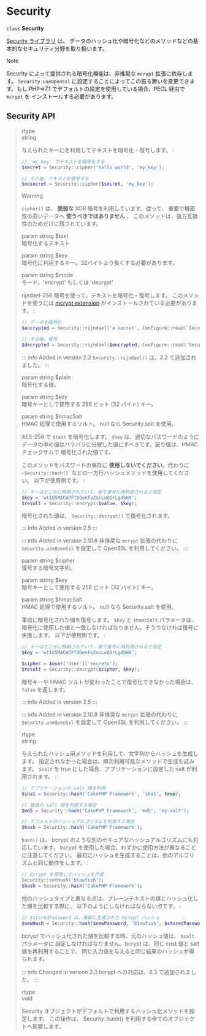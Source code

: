 # Security

`class` **Security**

[Security ライブラリ](https://api.cakephp.org/2.x/class-Security.html) は、
データのハッシュ化や暗号化などのメソッドなどの基本的なセキュリティ分野を取り扱います。

> [!NOTE]
> Security によって提供される暗号化機能は、非推奨な `mcrypt` 拡張に依存します。
> `Security.useOpenSsl` に設定することによってこの振る舞いを変更できます。もし
> PHP=\>7.1 でデフォルトの設定を使用している場合、PECL 経由で `mcrypt` を
> インストールする必要があります。

## Security API

> rtype  
> string
>
> 与えられたキーにを利用してテキストを暗号化・復号します。 :
>
> ``` php
> // 'my_key' でテキストを暗号化する
> $secret = Security::cipher('hello world', 'my_key');
>
> // その後、テキストを復号する
> $nosecret = Security::cipher($secret, 'my_key');
> ```
>
> > [!WARNING]
> > `cipher()` は、 **脆弱な** XOR 暗号を利用しています。従って、
> > 重要で機密性の高いデータへ **使うべきではありません** 。
> > このメソッドは、後方互換性のためだけに残されています。
>
> param string \$text  
> 暗号化するテキスト
>
> param string \$key  
> 暗号化に利用するキー。32バイトより長くする必要があります。
>
> param string \$mode  
> モード。'encrypt' もしくは 'decrypt'
>
> rijndael-256 暗号を使って、テキストを暗号化・復号します。
> このメソッドを使うには [mcrypt extension](https://www.php.net/mcrypt)
> がインストールされている必要があります。 :
>
> ``` php
> // データを暗号化
> $encrypted = Security::rijndael('a secret', Configure::read('Security.key'), 'encrypt');
>
> // その後、復号
> $decrypted = Security::rijndael($encrypted, Configure::read('Security.key'), 'decrypt');
> ```
>
> ::: info Added in version 2.2
> `Security::rijndael()` は、2.2 で追加されました。
> :::
>
> param string \$plain  
> 暗号化する値。
>
> param string \$key  
> 暗号キーとして使用する 256 ビット (32 バイト) キー。
>
> param string \$hmacSalt  
> HMAC 処理で使用するソルト。 null なら Security.salt を使用。
>
> AES-256 で `$text` を暗号化します。 `$key` は、適切なパスワードのように
> データの中の値はバラバラに分散した値にすべきです。戻り値は、HMAC チェックサムで
> 暗号化された値です。
>
> このメソッドをパスワードの保存に **使用しないでください**。代わりに
> `~Security::hash()`\` などの一方行ハッシュメソッドを使用してください。
> 以下が使用例です。 :
>
> ``` php
> // キーはどこかに格納されていて、後で復号に再利用されると仮定
> $key = 'wt1U5MACWJFTXGenFoZoiLwQGrLgdbHA';
> $result = Security::encrypt($value, $key);
> ```
>
> 暗号化された値は、 `Security::decrypt()` で復号化されます。
>
> ::: info Added in version 2.5
> :::
>
> ::: info Added in version 2.10.8
> 非推奨な `mcrypt` 拡張の代わりに `Security.useOpenSsl` を設定して OpenSSL を利用してください。
> :::
>
> param string \$cipher  
> 復号する暗号文字列。
>
> param string \$key  
> 暗号キーとして使用する 256 ビット (32 バイト) キー。
>
> param string \$hmacSalt  
> HMAC 処理で使用するソルト。 null なら Security.salt を使用。
>
> 事前に暗号化された値を復号します。 `$key` と `$hmacSalt` パラメータは、
> 暗号化に使用した値と一致しなければなりません。そうでなければ復号に失敗します。
> 以下が使用例です。 :
>
> ``` php
> // キーはどこかに格納されていて、後で復号に再利用されると仮定
> $key = 'wt1U5MACWJFTXGenFoZoiLwQGrLgdbHA';
>
> $cipher = $user['User']['secrets'];
> $result = Security::decrypt($cipher, $key);
> ```
>
> 暗号キーや HMAC ソルトが変わったことで復号化できなかった場合は、 `false` を返します。
>
> ::: info Added in version 2.5
> :::
>
> ::: info Added in version 2.10.8
> 非推奨な `mcrypt` 拡張の代わりに `Security.useOpenSsl` を設定して OpenSSL を利用してください。
> :::
>
> rtype  
> string
>
> 与えられたハッシュ用メソッドを利用して、文字列からハッシュを生成します。
> 指定されなかった場合は、順次利用可能なメソッドで生成を試みます。
> `$salt` を true にした場合、アプリケーションに設定した salt が利用されます。 :
>
> ``` php
> // アプリケーションの salt 値を利用
> $sha1 = Security::hash('CakePHP Framework', 'sha1', true);
>
> // 独自の salt 値を利用する場合
> $md5 = Security::hash('CakePHP Framework', 'md5', 'my-salt');
>
> // デフォルトのハッシュアルゴリズムを利用する場合
> $hash = Security::hash('CakePHP Framework');
> ```
>
> `hash()` は、 bcrypt のような別のセキュアなハッシュアルゴリズムにも対応しています。
> bcrypt を使用した場合、わずかに使用方法が異なることに注意してください。
> 最初にハッシュを生成することは、他のアルゴリズムと同じ動作をします。 :
>
> ``` php
> // bcrypt を使用してハッシュを作成
> Security::setHash('blowfish');
> $hash = Security::hash('CakePHP Framework');
> ```
>
> 他のハッシュタイプと異なる点は、プレーンテキストの値とハッシュ化した値を比較する際に、
> 以下のようにしなければならない点です。 :
>
> ``` php
> // $storedPassword は、事前に生成された bcrypt ハッシュ
> $newHash = Security::hash($newPassword, 'blowfish', $storedPassword);
> ```
>
> bcrypt でハッシュ化された値を比較する時、元のハッシュ値は、 `$salt` パラメータに
> 設定しなければなりません。bcrypt は、同じ cost 値と salt 値を再利用することで、
> 同じ入力値を与えると同じ結果のハッシュが得られます。
>
> ::: info Changed in version 2.3
> bcrypt への対応は、2.3 で追加されました。
> :::
>
> rtype  
> void
>
> Security オブジェクトがデフォルトで利用するハッシュ化メソッドを設定します。
> この操作は、 Security::hash() を利用する全てのオブジェクトへ影響します。
